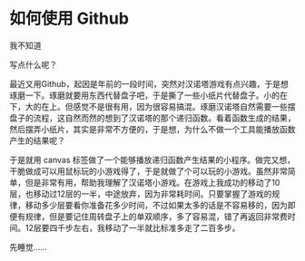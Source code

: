 # 如何使用 Github

我不知道

写点什么呢？

最近又用Github，起因是年前的一段时间，突然对汉诺塔游戏有点兴趣，于是想琢磨一下。琢磨就要用东西代替盘子吧，于是撕了一些小纸片代替盘子。小的在下，大的在上。但感觉不是很有用，因为很容易搞混。琢磨汉诺塔自然需要一些摆盘子的流程，这自然而然的想到了汉诺塔的那个递归函数。看着函数生成的结果，然后摆弄小纸片，其实是非常不方便的，于是想，为什么不做一个工具能播放函数产生的结果呢？

于是就用 canvas 标签做了一个能够播放递归函数产生结果的小程序。做完又想，干脆做成可以用鼠标玩的小游戏得了，于是就做了个可以玩的小游戏。虽然非常简单，但是非常有用，帮助我理解了汉诺塔小游戏。在游戏上我成功的移动了10层，也移动过12层的一半，中途放弃，因为非常耗时间。只要掌握了游戏的规律，移动多少层要看你准备花多少时间，不过如果太多的话是不容易移的，因为即便有规律，但是要记住周转盘子上的单双顺序，多了容易混，错了再返回非常费时间。12层要四千步左右，我移动了一半就比标准多走了二百多步。

先睡觉……




